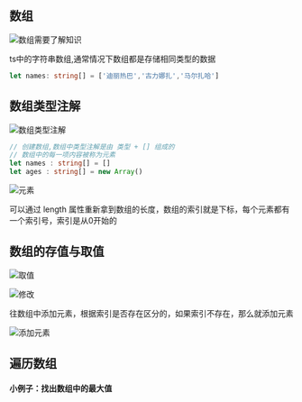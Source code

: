## 数组
![数组需要了解知识](https://cdn.jsdelivr.net/gh/Vixcity/FigureBed/img/20220104103900.png)

ts中的字符串数组,通常情况下数组都是存储相同类型的数据

```ts
let names: string[] = ['迪丽热巴','古力娜扎','马尔扎哈']
```

## 数组类型注解

![数组类型注解](https://cdn.jsdelivr.net/gh/Vixcity/FigureBed/img/20220104104425.png)

```ts
// 创建数组,数组中类型注解是由 类型 + [] 组成的  
// 数组中的每一项内容被称为元素  
let names : string[] = []  
let ages : string[] = new Array()
```

![元素](https://cdn.jsdelivr.net/gh/Vixcity/FigureBed/img/20220104104614.png)

可以通过 length 属性重新拿到数组的长度，数组的索引就是下标，每个元素都有一个索引号，索引是从0开始的

## 数组的存值与取值

![取值](https://cdn.jsdelivr.net/gh/Vixcity/FigureBed/img/20220104111329.png)

![修改](https://cdn.jsdelivr.net/gh/Vixcity/FigureBed/img/20220104111701.png)

 往数组中添加元素，根据索引是否存在区分的，如果索引不存在，那么就添加元素

 ![添加元素](https://cdn.jsdelivr.net/gh/Vixcity/FigureBed/img/20220104112327.png)

 ## 遍历数组
 
 #### 小例子：找出数组中的最大值
